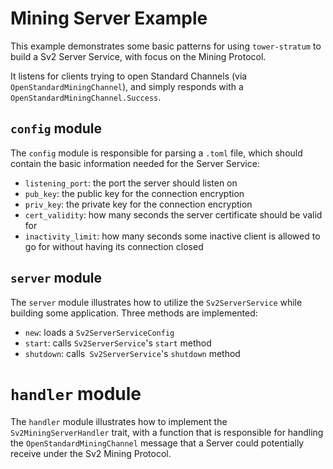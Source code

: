 # Mining Server Example

This example demonstrates some basic patterns for using `tower-stratum` to build a Sv2 Server Service, with focus on the Mining Protocol.

It listens for clients trying to open Standard Channels (via `OpenStandardMiningChannel`), and simply responds with a `OpenStandardMiningChannel.Success`.

## `config` module

The `config` module is responsible for parsing a `.toml` file, which should contain the basic information needed for the Server Service:

- `listening_port`: the port the server should listen on
- `pub_key`: the public key for the connection encryption
- `priv_key`: the private key for the connection encryption
- `cert_validity`: how many seconds the server certificate should be valid for
- `inactivity_limit`: how many seconds some inactive client is allowed to go for without having its connection closed

## `server` module

The `server` module illustrates how to utilize the `Sv2ServerService` while building some application. Three methods are implemented:
- `new`: loads a `Sv2ServerServiceConfig`
- `start`: calls `Sv2ServerService`'s `start` method
- `shutdown`: calls` Sv2ServerService`'s `shutdown` method

# `handler` module

The `handler` module illustrates how to implement the `Sv2MiningServerHandler` trait, with a function that is responsible for handling the `OpenStandardMiningChannel` message that a Server could potentially receive under the Sv2 Mining Protocol.